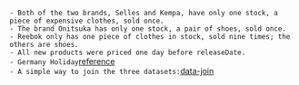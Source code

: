 `- Both of the two brands, Selles and Kempa, have only one stock, a piece of expensive clothes, sold once.`<br/>
`- The brand Onitsuka has only one stock, a pair of shoes, sold once.`<br/>
`- Reebok only has one piece of clothes in stock, sold nine times; the others are shoes.`<br>
`- All new products were priced one day before releaseDate.`<br/>
`- Germany Holiday`[reference](https://www.timeanddate.com/holidays/germany/2017)<br/>
`- A simple way to join the three datasets:`[data-join](https://github.com/ISU-DMC/dmc2018/tree/master/users/XiaodanLyu#data-join)<br/>